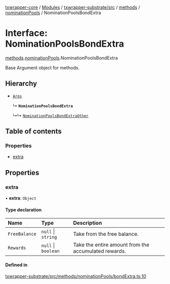 [txwrapper-core](../README.md) / [Modules](../modules.md) / [txwrapper-substrate/src](../modules/txwrapper_substrate_src.md) / [methods](../modules/txwrapper_substrate_src.methods.md) / [nominationPools](../modules/txwrapper_substrate_src.methods.nominationPools.md) / NominationPoolsBondExtra

# Interface: NominationPoolsBondExtra

[methods](../modules/txwrapper_substrate_src.methods.md).[nominationPools](../modules/txwrapper_substrate_src.methods.nominationPools.md).NominationPoolsBondExtra

Base Argument object for methods.

## Hierarchy

- [`Args`](../modules/txwrapper_core_src.md#args)

  ↳ **`NominationPoolsBondExtra`**

  ↳↳ [`NominationPoolsBondExtraOther`](txwrapper_substrate_src.methods.nominationPools.NominationPoolsBondExtraOther.md)

## Table of contents

### Properties

- [extra](txwrapper_substrate_src.methods.nominationPools.NominationPoolsBondExtra.md#extra)

## Properties

### extra

• **extra**: `Object`

#### Type declaration

| Name | Type | Description |
| :------ | :------ | :------ |
| `FreeBalance` | ``null`` \| `string` | Take from the free balance. |
| `Rewards` | ``null`` \| `boolean` | Take the entire amount from the accumulated rewards. |

#### Defined in

[txwrapper-substrate/src/methods/nominationPools/bondExtra.ts:10](https://github.com/paritytech/txwrapper-core/blob/a09c1f6/packages/txwrapper-substrate/src/methods/nominationPools/bondExtra.ts#L10)
